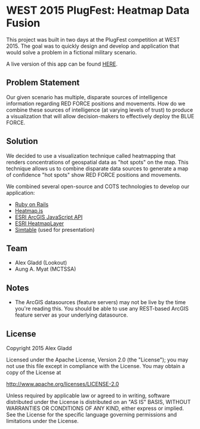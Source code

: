 # WEST 2015 PlugFest: Heatmap Data Fusion

This project was built in two days at the PlugFest competition at WEST 2015.
The goal was to quickly design and develop and application that would solve
a problem in a fictional military scenario.

A live version of this app can be found [HERE](http://plugfest15-heat.herokuapp.com/).

## Problem Statement

Our given scenario has multiple, disparate sources of intelligence information
regarding RED FORCE positions and movements. How do we combine these sources of
intelligence (at varying levels of trust) to produce a visualization that will
allow decision-makers to effectively deploy the BLUE FORCE.

## Solution

We decided to use a visualization technique called heatmapping that renders
concentrations of geospatial data as "hot spots" on the map. This technique
allows us to combine disparate data sources to generate a map of confidence
"hot spots" show RED FORCE positions and movements.

We combined several open-source and COTS technologies to develop our
application:
* [Ruby on Rails](http://rubyonrails.org/)
* [Heatmap.js](http://www.patrick-wied.at/static/heatmapjs/)
* [ESRI ArcGIS JavaScript API](https://developers.arcgis.com/javascript/)
* [ESRI HeatmapLayer](https://github.com/Esri/heatmap-layer-js)
* [Simtable](http://www.simtable.com/) (used for presentation)

## Team

* Alex Gladd (Lookout)
* Aung A. Myat (MCTSSA)

## Notes

* The ArcGIS datasources (feature servers) may not be live by the time you're
reading this. You should be able to use any REST-based ArcGIS feature server as
your underlying datasource.

## License

Copyright 2015 Alex Gladd

Licensed under the Apache License, Version 2.0 (the "License");
you may not use this file except in compliance with the License.
You may obtain a copy of the License at

   http://www.apache.org/licenses/LICENSE-2.0

Unless required by applicable law or agreed to in writing, software
distributed under the License is distributed on an "AS IS" BASIS,
WITHOUT WARRANTIES OR CONDITIONS OF ANY KIND, either express or implied.
See the License for the specific language governing permissions and
limitations under the License.
